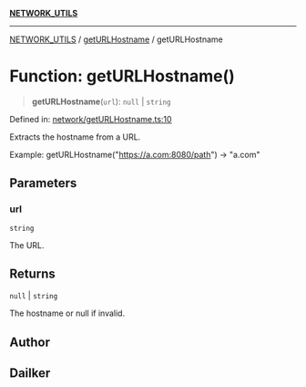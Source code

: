 [**NETWORK_UTILS**](../../README.md)

***

[NETWORK_UTILS](../../README.md) / [getURLHostname](../README.md) / getURLHostname

# Function: getURLHostname()

> **getURLHostname**(`url`): `null` \| `string`

Defined in: [network/getURLHostname.ts:10](https://github.com/dailker/everyutil-js/blob/7799f3f003cb23f425be3f1c83c38483e2648188/src/network/getURLHostname.ts#L10)

Extracts the hostname from a URL.

Example: getURLHostname("https://a.com:8080/path") → "a.com"

## Parameters

### url

`string`

The URL.

## Returns

`null` \| `string`

The hostname or null if invalid.

## Author

## Dailker

